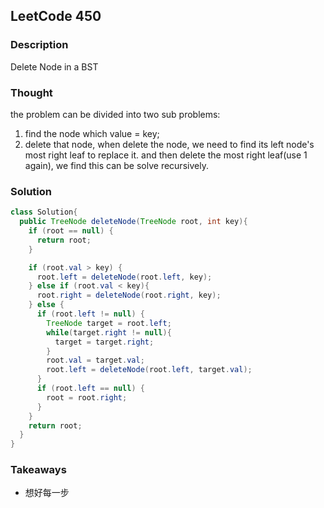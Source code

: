 ## LeetCode 450

### Description
Delete Node in a BST

### Thought
the problem can be divided into two sub problems:
1. find the node which value = key;
2. delete that node, when delete the node, we need to find its left node's most right leaf to replace it. and then delete the most right leaf(use 1 again), we find this can be solve recursively.

### Solution
```java
class Solution{
  public TreeNode deleteNode(TreeNode root, int key){
    if (root == null) {
      return root;
    }

    if (root.val > key) {
      root.left = deleteNode(root.left, key);
    } else if (root.val < key){
      root.right = deleteNode(root.right, key);
    } else {
      if (root.left != null) {
        TreeNode target = root.left;
        while(target.right != null){
          target = target.right;
        }
        root.val = target.val;
        root.left = deleteNode(root.left, target.val);
      }
      if (root.left == null) {
        root = root.right;
      }
    }
    return root;
  }
}
```

### Takeaways
* 想好每一步

